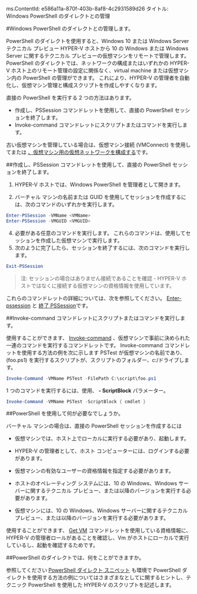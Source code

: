 ms.ContentId: e586a11a-870f-403b-8af8-4c2931589d26
タイトル: Windows PowerShell のダイレクトとの管理


#Windows PowerShell のダイレクトとの管理します。

PowerShell のダイレクトを使用すると、Windows 10 または Windows Server テクニカル プレビュー HYPER-V ホストから 10 の Windows または Windows Server に関するテクニカル プレビューの仮想マシンをリモートで管理します。
PowerShell のダイレクトでは、ネットワークの構成またはいずれかの HYPER-V ホスト上のリモート管理の設定に関係なく、virtual machine または仮想マシン内の PowerShell の管理ができます。
これにより、HYPER-V の管理者を自動化し、仮想マシン管理と構成スクリプトを作成しやすくなります。

直接の PowerShell を実行する 2 つの方法はあります。


* 作成し、PSSession コマンドレットを使用して、直接の PowerShell セッションを終了します。
* Invoke-command コマンドレットにスクリプトまたはコマンドを実行します。

古い仮想マシンを管理している場合は、仮想マシン接続 (VMConnect) を使用してまたは [、仮想マシン用の仮想ネットワークを構成する](http://technet.microsoft.com/library/cc816585.aspx)です。


##作成し、PSSession コマンドレットを使用して、直接の PowerShell セッションを終了します。

1. HYPER-V ホストでは、Windows PowerShell を管理者として開きます。
    
3. バーチャル マシンの名前または GUID を使用してセッションを作成するには、次のコマンドのいずれかを実行します。
    

``` PowerShell
Enter-PSSession -VMName <VMName>
Enter-PSSession -VMGUID <VMGUID>
```

4. 必要がある任意のコマンドを実行します。
    これらのコマンドは、使用してセッションを作成した仮想マシンで実行します。
5. 次のように完了したら、セッションを終了するには、次のコマンドを実行します。
    

``` PowerShell
Exit-PSSession 
```

> 注: セッションの場合はありません接続であることを確認 - HYPER-V ホストではなくに接続する仮想マシンの資格情報を使用しています。

これらのコマンドレットの詳細については、次を参照してください。 [Enter-pssession](http://technet.microsoft.com/library/hh849707.aspx) と [終了 PSSession](http://technet.microsoft.com/library/hh849743.aspx)です。


##Invoke-command コマンドレットにスクリプトまたはコマンドを実行します。

使用することができます、 [Invoke-command](http://technet.microsoft.com/library/hh849719.aspx) 、仮想マシンで事前に決められた一連のコマンドを実行するコマンドレットです。
Invoke-command コマンドレットを使用する方法の例を次に示します PSTest が仮想マシンの名前であり、(foo.ps1) を実行するスクリプトが、スクリプトのフォルダー、c:/ドライブします。

 ``` PowerShell
 Invoke-Command -VMName PSTest -FilePath C:\script\foo.ps1 
 ```

1 つのコマンドを実行するには、使用、 **- ScriptBlock** パラメーター。

 ``` PowerShell
 Invoke-Command -VMName PSTest -ScriptBlock { cmdlet } 
 ```

##PowerShell を使用して何が必要なでしょうか。

バーチャル マシンの場合は、直接の PowerShell セッションを作成するには
* 仮想マシンでは、ホスト上でローカルに実行する必要があり、起動します。
    
* HYPER-V の管理者として、ホスト コンピューターには、ログインする必要があります。
* 仮想マシンの有効なユーザーの資格情報を指定する必要があります。
* ホストのオペレーティング システムには、10 の Windows、Windows サーバーに関するテクニカル プレビュー、または以降のバージョンを実行する必要があります。
    

* 仮想マシンには、10 の Windows、Windows サーバーに関するテクニカル プレビュー、または以降のバージョンを実行する必要があります。
    


使用することができます、 [Get VM](http://technet.microsoft.com/library/hh848479.aspx) コマンドレットを使用している資格情報に、HYPER-V の管理者ロールがあることを確認し、Vm がホストにローカルで実行しているし、起動を確認するためです。

##PowerShell のダイレクトでは、何をことができますか。

参照してください [PowerShell ダイレクト スニペット](../develop/powershell_snippets.md) も環境で PowerShell ダイレクトを使用する方法の例についてはさまざまなとしてに関するヒントし、テクニック PowerShell を使用した HYPER-V のスクリプトを記述します。







